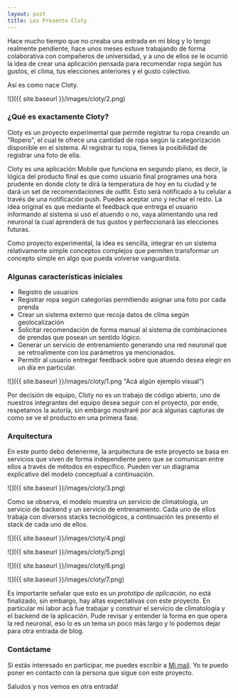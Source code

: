 ```yaml
---
layout: post
title: Les Presento Cloty
---
```


Hace mucho tiempo que no creaba una entrada en mi blog y lo tengo realmente pendiente, hace unos meses estuve trabajando de forma colaborativa con compañeros de universidad, y a uno de ellos se le ocurrió la idea de crear una aplicación pensada para recomendar ropa según tus gustos, el clima, tus elecciones anteriores y el gusto colectivo.

Así es como nace Cloty.

![]({{ site.baseurl }}/images/cloty/2.png)

### ¿Qué es exactamente Cloty?

Cloty es un proyecto experimental que permite registrar tu ropa creando un "Ropero", el cual te ofrece una cantidad de ropa según la categorización disponible en el sistema. Al registrar tu ropa, tienes la posibilidad de registrar una foto de ella.

Cloty es una aplicación Mobile que funciona en segundo plano, es decir, la lógica del producto final es que como usuario final programes una hora prudente en donde cloty te dirá la temperatura de hoy en tu ciudad y te dará un set de recomendaciones de outfit. Esto será notificado a tu celular a través de una notificación push. Puedes aceptar uno y rechar el resto. La idea original es que mediante el feedback que entrega el usuario informando al sistema si usó el atuendo o no, vaya alimentando una red neuronal la cual aprenderá de tus gustos y perfeccionará las elecciones futuras.

Como proyecto experimental, la idea es sencilla, integrar en un sistema relativamente simple conceptos complejos que permiten transformar un concepto simple en algo que pueda volverse vanguardista.

### Algunas características iniciales

* Registro de usuarios
* Registrar ropa según categorías permitiendo asignar una foto por cada prenda
* Crear un sistema externo que recoja datos de clima según geolocalización
* Solicitar recomendación de forma manual al sistema de combinaciones de prendas que posean un sentido lógico.
* Generar un servicio de entrenamiento generando una red neuronal que se retroalimente con los parámetros ya mencionados.
* Permitir al usuario entregar feedback sobre que atuendo desea elegir en un día en particular.

![]({{ site.baseurl }}/images/cloty/1.png "Acá algún ejemplo visual")


Por decisión de equipo, Cloty no es un trabajo de código abierto, uno de nuestros integrantes del equipo desea seguir con el proyecto, por ende, respetamos la autoría, sin embargo mostraré por acá algunas capturas de como se ve el producto en una primera fase.


### Arquitectura

En este punto debo detenerme, la arquitectura de este proyecto se basa en servicios que viven de forma independiente pero que se comunican entre ellos a través de métodos en específico. Pueden ver un diagrama explicativo del modelo conceptual a continuación.

![]({{ site.baseurl }}/images/cloty/3.png)


Como se observa, el modelo muestra un servicio de climatología, un servicio de backend y un servicio de entrenamiento. Cada uno de ellos trabaja con diversos stacks tecnológicos, a continuación les presento el stack de cada uno de ellos.

![]({{ site.baseurl }}/images/cloty/4.png)

![]({{ site.baseurl }}/images/cloty/5.png)

![]({{ site.baseurl }}/images/cloty/6.png)

![]({{ site.baseurl }}/images/cloty/7.png)


Es importante señalar que esto es un *prototipo de aplicación*, no está finalizado, sin embargo, hay altas expectativas con este proyecto. En particular mi labor acá fue trabajar y construir el servicio de climatología y el backend de la aplicación. Pude revisar y entender la forma en que opera la red neuronal, eso lo es un tema un poco más largo y lo podemos dejar para otra entrada de blog.

### Contáctame

Si estás interesado en participar, me puedes escribir a [Mi mail](mailto:mauricio.delr@gmail.com).
Yo te puedo poner en contacto con la persona que sigue con este proyecto.

Saludos y nos vemos en otra entrada! 
